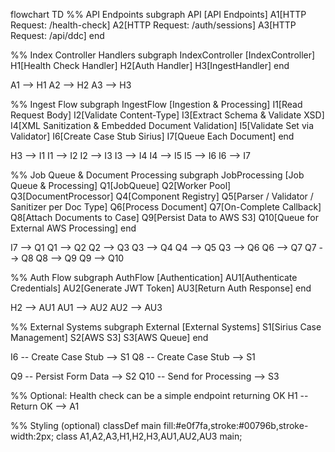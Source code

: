 flowchart TD
%% API Endpoints
subgraph API [API Endpoints]
A1[HTTP Request: /health-check]
A2[HTTP Request: /auth/sessions]
A3[HTTP Request: /api/ddc]
end

%% Index Controller Handlers
subgraph IndexController [IndexController]
H1[Health Check Handler]
H2[Auth Handler]
H3[IngestHandler]
end

A1 --> H1
A2 --> H2
A3 --> H3

%% Ingest Flow
subgraph IngestFlow [Ingestion & Processing]
I1[Read Request Body]
I2[Validate Content-Type]
I3[Extract Schema & Validate XSD]
I4[XML Sanitization & Embedded Document Validation]
I5[Validate Set via Validator]
I6[Create Case Stub Sirius]
I7[Queue Each Document]
end

H3 --> I1
I1 --> I2
I2 --> I3
I3 --> I4
I4 --> I5
I5 --> I6
I6 --> I7

%% Job Queue & Document Processing
subgraph JobProcessing [Job Queue & Processing]
Q1[JobQueue]
Q2[Worker Pool]
Q3[DocumentProcessor]
Q4[Component Registry]
Q5[Parser / Validator / Sanitizer per Doc Type]
Q6[Process Document]
Q7[On-Complete Callback]
Q8[Attach Documents to Case]
Q9[Persist Data to AWS S3]
Q10[Queue for External AWS Processing]
end

I7 --> Q1
Q1 --> Q2
Q2 --> Q3
Q3 --> Q4
Q4 --> Q5
Q3 --> Q6
Q6 --> Q7
Q7 --> Q8
Q8 --> Q9
Q9 --> Q10

%% Auth Flow
subgraph AuthFlow [Authentication]
AU1[Authenticate Credentials]
AU2[Generate JWT Token]
AU3[Return Auth Response]
end

H2 --> AU1
AU1 --> AU2
AU2 --> AU3

%% External Systems
subgraph External [External Systems]
S1[Sirius Case Management]
S2[AWS S3]
S3[AWS Queue]
end

I6 -- Create Case Stub --> S1
Q8 -- Create Case Stub --> S1

Q9 -- Persist Form Data --> S2
Q10 -- Send for Processing --> S3

%% Optional: Health check can be a simple endpoint returning OK
H1 -- Return OK --> A1

%% Styling (optional)
classDef main fill:#e0f7fa,stroke:#00796b,stroke-width:2px;
class A1,A2,A3,H1,H2,H3,AU1,AU2,AU3 main;
